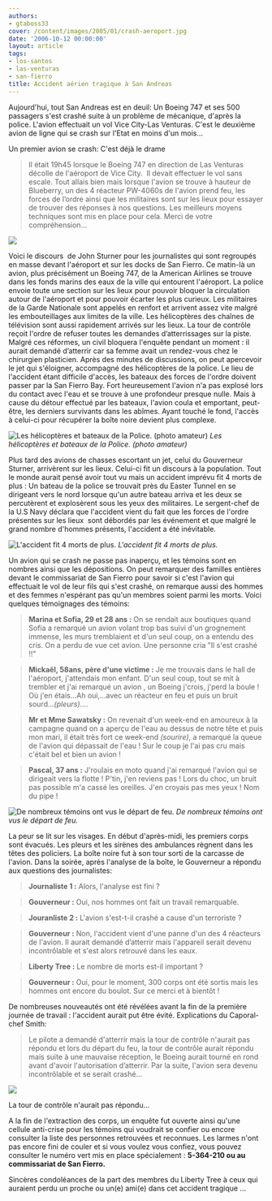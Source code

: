 ```yaml
---
authors:
- gtaboss33
cover: /content/images/2005/01/crash-aeroport.jpg
date: '2006-10-12 00:00:00'
layout: article
tags:
- los-santos
- las-venturas
- san-fierro
title: Accident aérien tragique à San Andreas
---
```



Aujourd'hui, tout San Andreas est en deuil: Un Boeing 747 et ses 500 passagers s'est crashé suite à un problème de mécanique, d'après la police. L'avion effectuait un vol Vice City-Las Venturas. C'est le deuxième avion de ligne qui se crash sur l'Etat en moins d'un mois...

Un premier avion se crash: C'est déjà le drame

> Il&nbsp;était 19h45 lorsque le Boeing 747 en direction de Las Venturas décolle de l'aéroport de Vice City.&nbsp; Il devait effectuer le vol sans escale. Tout&nbsp;allais bien mais lorsque l'avion se trouve à hauteur de Blueberry, un des&nbsp;4 réacteur PW-4060s de l'avion prend feu, les forces de l’ordre ainsi que les militaires sont sur les lieux pour essayer de trouver des réponses à&nbsp;nos questions. Les meilleurs moyens techniques sont mis en place pour cela. Merci de votre compréhension...

![](/content/images/2005/01/crash-avion.jpg)

Voici le discours&nbsp; de John Sturner pour les journalistes qui sont regroupés en masse devant l'aéroport et sur les docks de San Fierro. Ce matin-là un avion, plus précisément un Boeing 747, de la&nbsp;American Airlines se trouve dans les fonds marins des eaux de la ville qui entourent l'aéroport.&nbsp;La police envoie toute une section sur les lieux pour pouvoir bloquer la circulation autour de l'aéroport et pour pouvoir écarter les plus curieux. Les militaires de la&nbsp;Garde Nationale&nbsp;sont appelés en renfort et arrivent assez vite malgré les embouteillages aux limites de la ville. Les hélicoptères des chaînes de télévision sont aussi rapidement arrivés sur les lieux. La tour de contrôle reçoit l'ordre&nbsp;de refuser toutes les demandes d’atterrissages sur la piste. Malgré ces réformes, un civil bloquera l'enquête pendant un moment :&nbsp;il aurait demandé d’atterrir car sa femme&nbsp;avait un&nbsp;rendez-vous chez le chirurgien plasticien. Après des minutes de discussions, on peut apercevoir le jet qui s'éloigner, accompagné des hélicoptères de la police. Le lieu de l'accident étant difficile d'accès, les bateaux des forces de l'ordre doivent passer par la San Fierro Bay. Fort heureusement l'avion n'a pas explosé lors du contact avec l'eau et se trouve à une profondeur presque nulle. Mais à cause du détour effectué par les bateaux, l'avion coula et emportant, peut-être, les derniers survivants dans les abîmes. Ayant touché le fond, l'accès à celui-ci pour récupérer la boîte noire devient plus complexe.

![Les hélicoptères et bateaux de la Police. (photo amateur)](/content/images/2005/01/crash-police.jpg)
_Les hélicoptères et bateaux de la Police. (photo amateur)_

Plus tard des avions de chasses escortant un jet, celui du Gouverneur Sturner, arrivèrent sur les lieux. Celui-ci fit un discours à la population. Tout le monde aurait pensé avoir tout vu mais un accident&nbsp;imprévu fit 4 morts de plus : Un bateau de la police se trouvait près du Easter Tunnel en&nbsp;se dirigeant vers le nord lorsque qu'un autre&nbsp;bateau arriva et les deux se percutèrent et explosèrent sous les yeux&nbsp;des militaires. Le sergent-chef de la U.S Navy déclara que l'accident vient du fait que les forces de l'ordre présentes sur les lieux&nbsp; sont débordés par les événement et que malgré le grand nombre d'hommes présents, l'accident a été inévitable.

![L'accident fit 4 morts de plus.](/content/images/2005/01/crash_cam.jpg)
_L'accident fit 4 morts de plus._

Un avion qui se crash ne passe pas inaperçu, et les témoins sont en nombres ainsi que les dépositions. On peut remarquer des familles entières devant le commissariat de San Fierro pour savoir si c'est l'avion qui effectuait le vol&nbsp;de leur fils qui s'est crashé, on remarque aussi des hommes et des femmes n'espérant pas qu'un membres soient parmi les morts. Voici quelques témoignages des témoins:

> **Marina et Sofia, 29 et 28 ans :** On se rendait aux boutiques quand Sofia a remarqué un avion volant trop bas suivi d'un grognement immense, les murs tremblaient et d'un seul coup, on a entendu des cris. On a perdu de vue cet avion. Une personne cria "Il s'est crashé !!"

> **Mickaël, 58ans, père d'une victime :** Je me trouvais dans le hall de l'aéroport, j'attendais mon enfant. D'un seul coup, tout se mit&nbsp;à trembler et j'ai remarqué un avion , un Boeing j'crois, j'perd la boule ! Où j'en étais...Ah oui,...avec un réacteur en feu et puis un bruit sourd..._(pleurs)_....

> **Mr et Mme Sawatsky :** On revenait d'un week-end&nbsp;en amoureux à la campagne quand on a aperçu de l'eau au dessus de notre tête et puis mon mari, il était très fort ce week-end _(sourire)_, a remarqué la queue de l'avion qui dépassait de l'eau ! Sur le coup je l'ai pas cru&nbsp;mais c'était bel et bien un avion !

> **Pascal, 37 ans :** J'roulais en moto quand j'ai remarqué l'avion qui se dirigeait vers la flotte ! P'tin, j'en reviens pas ! Lors du choc, un bruit pas possible m'a cassé les oreilles. J'en croyais pas mes yeux ! Nom du pipe !

![De nombreux témoins ont vus le départ de feu.](/content/images/2005/01/crash_reacteur-feu.jpg)
_De nombreux témoins ont vus le départ de feu._

La peur se lit sur les visages. En début d'après-midi, les premiers corps sont évacués. Les pleurs et les sirènes des ambulances règnent dans les têtes des policiers. La boîte noire fut à son tour sorti de la carcasse de l'avion. Dans la soirée, après l'analyse de la boîte, le Gouverneur a répondu aux questions des journalistes:

> **Journaliste 1 :** Alors, l'analyse est fini ?

> **Gouverneur :** Oui, nos hommes ont fait un travail remarquable.

> **Jouranliste 2 :** L'avion s'est-t-il crashé a cause d'un terroriste ?

> **Gouverneur :** Non, l'accident vient d'une panne d'un des 4 réacteurs de l'avion. Il aurait demandé d’atterrir mais l'appareil serait devenu incontrôlable et s'est alors retrouvé dans les eaux.

> **Liberty Tree :** Le nombre de morts est-il important ?

> **Gouverneur :** Oui, pour le moment, 300 corps ont été sortis mais les hommes ont encore du boulot. Sur ce merci et à bientôt !

De nombreuses nouveautés ont été révélées avant la fin de la première journée de travail : l'accident aurait put être évité. Explications du Caporal-chef Smith:

> Le pilote a demandé d'atterrir mais la tour de contrôle n'aurait pas répondu et lors du départ du feu, la tour de contrôle aurait répondu mais&nbsp;suite à&nbsp;une mauvaise réception, le Boeing&nbsp;aurait tourné en rond avant d'avoir l'autorisation d’atterrir. Par la suite, l'avion sera devenu incontrôlable et se serait crashé...

![](/content/images/2005/01/crash-tour.jpg)

La tour de contrôle n'aurait pas répondu...

A&nbsp;la fin de l'extraction des corps, un enquête fut ouverte ainsi qu'une cellule&nbsp;anti-crise pour les témoins qui voudrait se confier ou encore consulter la liste des personnes retrouvées et reconnues. Les larmes n'ont pas encore fini de couler et si vous voulez vous confiez, vous pouvez consulter le numéro vert mis en place spécialement : **5-364-210 ou au commissariat de San Fierro.**

Sincères condoléances&nbsp;de la part des membres du Liberty Tree à ceux qui auraient perdu un proche&nbsp;ou un(e) ami(e)&nbsp;dans cet accident tragique ...